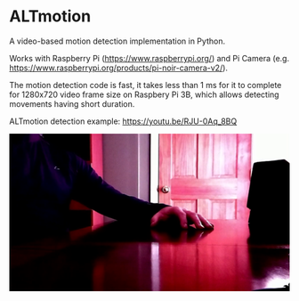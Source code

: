 # ALTmotion 

A video-based motion detection implementation in Python. 

Works with Raspberry Pi (https://www.raspberrypi.org/) and Pi Camera (e.g. https://www.raspberrypi.org/products/pi-noir-camera-v2/). 

The motion detection code is fast, it takes less than 1 ms for it to complete for 1280x720 video frame size on Raspbery Pi 3B, which allows detecting movements having short duration. 

ALTmotion detection example: https://youtu.be/RJU-0Aq_8BQ 

![ALTmotion detection example](/pictures/ALTmotion-detection-example.png)
